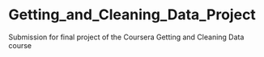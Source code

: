# Getting_and_Cleaning_Data_Project
Submission for final project of the Coursera Getting and Cleaning Data course
